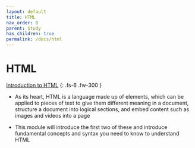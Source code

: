 ```yaml
---
layout: default
title: HTML
nav_order: 8
parent: Study
has_children: true
permalink: /docs/html
---
```


# HTML

[Introduction to HTML](https://developer.mozilla.org/en-US/docs/Learn/HTML/Introduction_to_HTML)
{: .fs-6 .fw-300 }

- As its heart, HTML is a language made up of elements, which can be applied to pieces of text to give them different meaning in a document, structure a document into logical sections, and embed content such as images and videos into a page

- This module will introduce the first two of these and introduce fundamental concepts and syntax you need to know to understand HTML
